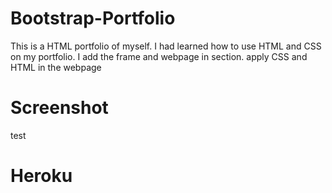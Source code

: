 # Bootstrap-Portfolio 

This is a HTML portfolio of myself. I had learned how to use HTML and CSS on my portfolio. I add the frame and webpage in section.
apply CSS and HTML in the webpage


# Screenshot
test

# Heroku

